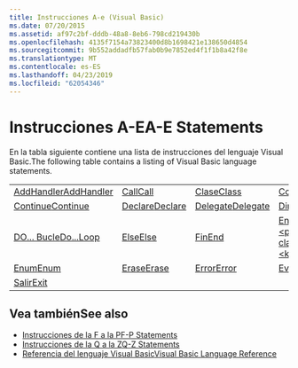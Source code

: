 ```yaml
---
title: Instrucciones A-e (Visual Basic)
ms.date: 07/20/2015
ms.assetid: af97c2bf-dddb-48a8-8eb6-798cd219430b
ms.openlocfilehash: 4135f7154a73823400d8b1698421e138650d4854
ms.sourcegitcommit: 9b552addadfb57fab0b9e7852ed4f1f1b8a42f8e
ms.translationtype: MT
ms.contentlocale: es-ES
ms.lasthandoff: 04/23/2019
ms.locfileid: "62054346"
---
```

# <a name="a-e-statements"></a><span data-ttu-id="8e32e-102">Instrucciones A-E</span><span class="sxs-lookup"><span data-stu-id="8e32e-102">A-E Statements</span></span>
<span data-ttu-id="8e32e-103">En la tabla siguiente contiene una lista de instrucciones del lenguaje Visual Basic.</span><span class="sxs-lookup"><span data-stu-id="8e32e-103">The following table contains a listing of Visual Basic language statements.</span></span>  
  
|||||  
|---|---|---|---|  
|[<span data-ttu-id="8e32e-104">AddHandler</span><span class="sxs-lookup"><span data-stu-id="8e32e-104">AddHandler</span></span>](../../../visual-basic/language-reference/statements/addhandler-statement.md)|[<span data-ttu-id="8e32e-105">Call</span><span class="sxs-lookup"><span data-stu-id="8e32e-105">Call</span></span>](../../../visual-basic/language-reference/statements/call-statement.md)|[<span data-ttu-id="8e32e-106">Clase</span><span class="sxs-lookup"><span data-stu-id="8e32e-106">Class</span></span>](../../../visual-basic/language-reference/statements/class-statement.md)|[<span data-ttu-id="8e32e-107">Const</span><span class="sxs-lookup"><span data-stu-id="8e32e-107">Const</span></span>](../../../visual-basic/language-reference/statements/const-statement.md)|  
|[<span data-ttu-id="8e32e-108">Continue</span><span class="sxs-lookup"><span data-stu-id="8e32e-108">Continue</span></span>](../../../visual-basic/language-reference/statements/continue-statement.md)|[<span data-ttu-id="8e32e-109">Declare</span><span class="sxs-lookup"><span data-stu-id="8e32e-109">Declare</span></span>](../../../visual-basic/language-reference/statements/declare-statement.md)|[<span data-ttu-id="8e32e-110">Delegate</span><span class="sxs-lookup"><span data-stu-id="8e32e-110">Delegate</span></span>](../../../visual-basic/language-reference/statements/delegate-statement.md)|[<span data-ttu-id="8e32e-111">Dim</span><span class="sxs-lookup"><span data-stu-id="8e32e-111">Dim</span></span>](../../../visual-basic/language-reference/statements/dim-statement.md)|  
|[<span data-ttu-id="8e32e-112">DO... Bucle</span><span class="sxs-lookup"><span data-stu-id="8e32e-112">Do...Loop</span></span>](../../../visual-basic/language-reference/statements/do-loop-statement.md)|[<span data-ttu-id="8e32e-113">Else</span><span class="sxs-lookup"><span data-stu-id="8e32e-113">Else</span></span>](../../../visual-basic/language-reference/statements/else-statement.md)|[<span data-ttu-id="8e32e-114">Fin</span><span class="sxs-lookup"><span data-stu-id="8e32e-114">End</span></span>](../../../visual-basic/language-reference/statements/end-statement.md)|[<span data-ttu-id="8e32e-115">End \<palabra clave></span><span class="sxs-lookup"><span data-stu-id="8e32e-115">End \<keyword></span></span>](../../../visual-basic/language-reference/statements/end-keyword-statement.md)|  
|[<span data-ttu-id="8e32e-116">Enum</span><span class="sxs-lookup"><span data-stu-id="8e32e-116">Enum</span></span>](../../../visual-basic/language-reference/statements/enum-statement.md)|[<span data-ttu-id="8e32e-117">Erase</span><span class="sxs-lookup"><span data-stu-id="8e32e-117">Erase</span></span>](../../../visual-basic/language-reference/statements/erase-statement.md)|[<span data-ttu-id="8e32e-118">Error</span><span class="sxs-lookup"><span data-stu-id="8e32e-118">Error</span></span>](../../../visual-basic/language-reference/statements/error-statement.md)|[<span data-ttu-id="8e32e-119">Event</span><span class="sxs-lookup"><span data-stu-id="8e32e-119">Event</span></span>](../../../visual-basic/language-reference/statements/event-statement.md)|  
|[<span data-ttu-id="8e32e-120">Salir</span><span class="sxs-lookup"><span data-stu-id="8e32e-120">Exit</span></span>](../../../visual-basic/language-reference/statements/exit-statement.md)||||  
  
## <a name="see-also"></a><span data-ttu-id="8e32e-121">Vea también</span><span class="sxs-lookup"><span data-stu-id="8e32e-121">See also</span></span>

- [<span data-ttu-id="8e32e-122">Instrucciones de la F a la P</span><span class="sxs-lookup"><span data-stu-id="8e32e-122">F-P Statements</span></span>](../../../visual-basic/language-reference/statements/f-p-statements.md)
- [<span data-ttu-id="8e32e-123">Instrucciones de la Q a la Z</span><span class="sxs-lookup"><span data-stu-id="8e32e-123">Q-Z Statements</span></span>](../../../visual-basic/language-reference/statements/q-z-statements.md)
- [<span data-ttu-id="8e32e-124">Referencia del lenguaje Visual Basic</span><span class="sxs-lookup"><span data-stu-id="8e32e-124">Visual Basic Language Reference</span></span>](../../../visual-basic/language-reference/index.md)
